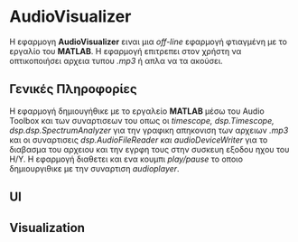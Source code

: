 # AudioVisualizer
 Η εφαρμογη **ΑudioVisualizer** ειναι μια *off-line* εφαρμογή φτιαγμένη με το εργαλίο του **MATLAB**. Η εφαρμογή επιτρεπει στον χρήστη να οπτικοποιήσει αρχεια τυπου *.mp3* ή απλα να τα ακούσει.


## Γενικές Πληροφορίες
Η εφαρμογή δημιουγήθικε με το εργαλείο **MATLAB** μέσω του Audio Toolbox και των συναρτισεων του οπως οι *timescope, dsp.Timescope, dsp.dsp.SpectrumAnalyzer* για την γραφικη απηκονιση των αρχειων *.mp3* και οι συναρτισεις *dsp.AudioFileReader και audioDeviceWriter* για το διαβασμα του αρχειου και την εγρφη τους στην συσκευη εξοδου ηχου του Η/Υ. Η εφαρμογή διαθετει και ενα κουμπι *play/pause* το οποιο δημιουργιθικε με την συναρτιση *audioplayer*.
  
## UI 


## Visualization
